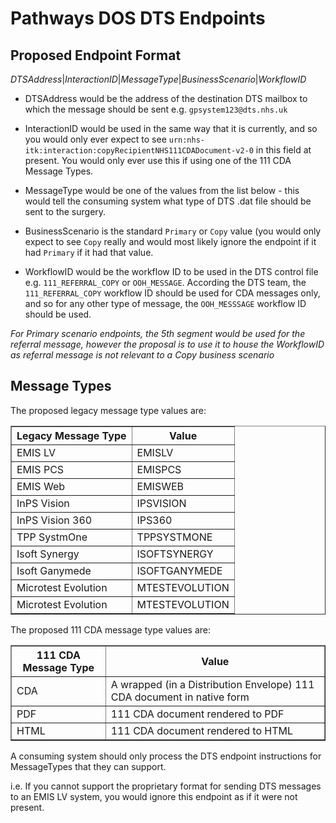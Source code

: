 # Pathways DOS DTS Endpoints #

## Proposed Endpoint Format ##

*DTSAddress*\|*InteractionID*\|*MessageType*\|*BusinessScenario*\|*WorkflowID*

- DTSAddress would be the address of the destination DTS mailbox to which the message should be sent e.g. `gpsystem123@dts.nhs.uk`

- InteractionID would be used in the same way that it is currently, and so you would only ever expect to see `urn:nhs-itk:interaction:copyRecipientNHS111CDADocument-v2-0` in this field at present. You would only ever use this if using one of the 111 CDA Message Types.

- MessageType would be one of the values from the list below - this would tell the consuming system what type of DTS .dat file should be sent to the surgery.

- BusinessScenario is the standard `Primary` or `Copy` value (you would only expect to see `Copy` really and would most likely ignore the endpoint if it had `Primary` if it had that value.

- WorkflowID would be the workflow ID to be used in the DTS control file e.g. `111_REFERRAL_COPY` or `OOH_MESSAGE`. According the DTS team, the `111_REFERRAL_COPY` workflow ID should be used for CDA messages only, and so for any other type of message, the `OOH_MESSSAGE` workflow ID should be used.

*For Primary scenario endpoints, the 5th segment would be used for the referral message, however the proposal is to use it to house the WorkflowID as referral message is not relevant to a Copy business scenario*

## Message Types ##
The proposed legacy message type values are:

<table border=1>
	<tr>
		<th>Legacy Message Type</th><th>Value</th>
	</tr>
	<tr>
		<td>EMIS LV</td><td>EMISLV</td>
	</tr>
	<tr>
		<td>EMIS PCS</td><td>EMISPCS</td>
	</tr>
	<tr>
		<td>EMIS Web</td><td>EMISWEB</td>
	</tr>
	<tr>
		<td>InPS Vision</td><td>IPSVISION</td>
	</tr>
	<tr>
		<td>InPS Vision 360</td><td>IPS360</td>
	</tr>
	<tr>
		<td>TPP SystmOne</td><td>TPPSYSTMONE</td>
	</tr>
	<tr>
		<td>Isoft Synergy</td><td>ISOFTSYNERGY</td>
	</tr>
	<tr>
		<td>Isoft Ganymede</td><td>ISOFTGANYMEDE</td>
	</tr>
	<tr>
		<td>Microtest Evolution</td><td>MTESTEVOLUTION</td>
	</tr>
	<tr>
		<td>Microtest Evolution</td><td>MTESTEVOLUTION</td>
	</tr>
</table>

The proposed 111 CDA message type values are:

<table border=1>
	<tr>
		<th>111 CDA Message Type</th><th>Value</th>
	</tr>
	<tr>
		<td>CDA</td><td>A wrapped (in a Distribution Envelope) 111 CDA document in native form</td>
	</tr>
	<tr>
		<td>PDF</td><td>111 CDA document rendered to PDF</td>
	</tr>
	<tr>
		<td>HTML</td><td>111 CDA document rendered to HTML</td>
	</tr>
</table>

A consuming system should only process the DTS endpoint instructions for MessageTypes that they can support.

i.e. If you cannot support the proprietary format for sending DTS messages to an EMIS LV system, you would ignore this endpoint as if it were not present.




